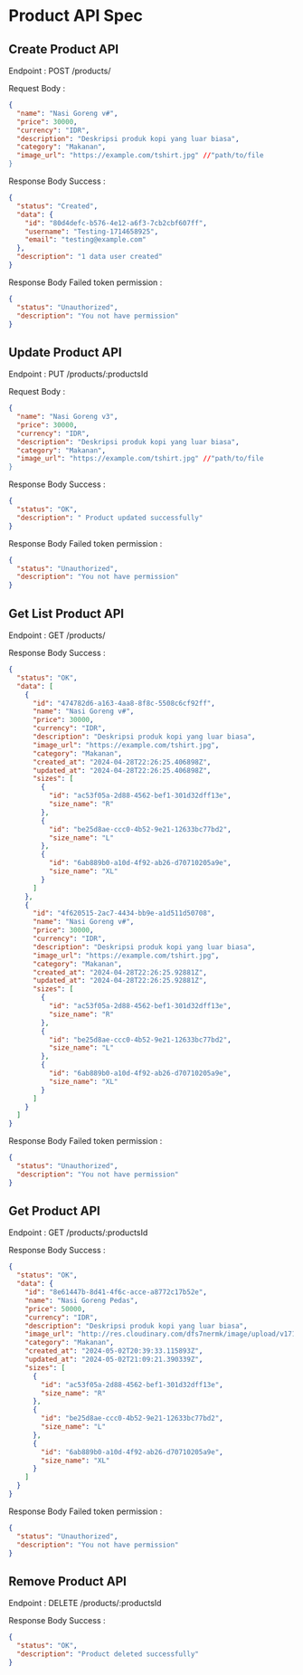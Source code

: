 # Product API Spec

## Create Product API

Endpoint : POST /products/


Request Body :

```json
{
  "name": "Nasi Goreng v#",
  "price": 30000,
  "currency": "IDR",
  "description": "Deskripsi produk kopi yang luar biasa",
  "category": "Makanan",
  "image_url": "https://example.com/tshirt.jpg" //"path/to/file
}
```

Response Body Success :

```json
{
  "status": "Created",
  "data": {
    "id": "80d4defc-b576-4e12-a6f3-7cb2cbf607ff",
    "username": "Testing-1714658925",
    "email": "testing@example.com"
  },
  "description": "1 data user created"
}
```

Response Body Failed token permission :

```json
{
  "status": "Unauthorized",
  "description": "You not have permission"
}
```


## Update Product API

Endpoint : PUT /products/:productsId

Request Body :

```json
{
  "name": "Nasi Goreng v3",
  "price": 30000,
  "currency": "IDR",
  "description": "Deskripsi produk kopi yang luar biasa",
  "category": "Makanan",
  "image_url": "https://example.com/tshirt.jpg" //"path/to/file
}
```

Response Body Success :

```json
{
  "status": "OK",
  "description": " Product updated successfully"
}
```

Response Body Failed token permission :

```json
{
  "status": "Unauthorized",
  "description": "You not have permission"
}
```

## Get List Product API

Endpoint : GET /products/


Response Body Success :

```json
{
  "status": "OK",
  "data": [
    {
      "id": "474782d6-a163-4aa8-8f8c-5508c6cf92ff",
      "name": "Nasi Goreng v#",
      "price": 30000,
      "currency": "IDR",
      "description": "Deskripsi produk kopi yang luar biasa",
      "image_url": "https://example.com/tshirt.jpg",
      "category": "Makanan",
      "created_at": "2024-04-28T22:26:25.406898Z",
      "updated_at": "2024-04-28T22:26:25.406898Z",
      "sizes": [
        {
          "id": "ac53f05a-2d88-4562-bef1-301d32dff13e",
          "size_name": "R"
        },
        {
          "id": "be25d8ae-ccc0-4b52-9e21-12633bc77bd2",
          "size_name": "L"
        },
        {
          "id": "6ab889b0-a10d-4f92-ab26-d70710205a9e",
          "size_name": "XL"
        }
      ]
    },
    {
      "id": "4f620515-2ac7-4434-bb9e-a1d511d50708",
      "name": "Nasi Goreng v#",
      "price": 30000,
      "currency": "IDR",
      "description": "Deskripsi produk kopi yang luar biasa",
      "image_url": "https://example.com/tshirt.jpg",
      "category": "Makanan",
      "created_at": "2024-04-28T22:26:25.92881Z",
      "updated_at": "2024-04-28T22:26:25.92881Z",
      "sizes": [
        {
          "id": "ac53f05a-2d88-4562-bef1-301d32dff13e",
          "size_name": "R"
        },
        {
          "id": "be25d8ae-ccc0-4b52-9e21-12633bc77bd2",
          "size_name": "L"
        },
        {
          "id": "6ab889b0-a10d-4f92-ab26-d70710205a9e",
          "size_name": "XL"
        }
      ]
    }
  ]
}
```

Response Body Failed token permission :

```json
{
  "status": "Unauthorized",
  "description": "You not have permission"
}
```


## Get Product API

Endpoint : GET /products/:productsId

Response Body Success :

```json 
{
  "status": "OK",
  "data": {
    "id": "8e61447b-8d41-4f6c-acce-a8772c17b52e",
    "name": "Nasi Goreng Pedas",
    "price": 50000,
    "currency": "IDR",
    "description": "Deskripsi produk kopi yang luar biasa",
    "image_url": "http://res.cloudinary.com/dfs7nermk/image/upload/v1714658962/Coffee_shop/mxfeymtf2lc73jjm1lxz.jpg",
    "category": "Makanan",
    "created_at": "2024-05-02T20:39:33.115893Z",
    "updated_at": "2024-05-02T21:09:21.390339Z",
    "sizes": [
      {
        "id": "ac53f05a-2d88-4562-bef1-301d32dff13e",
        "size_name": "R"
      },
      {
        "id": "be25d8ae-ccc0-4b52-9e21-12633bc77bd2",
        "size_name": "L"
      },
      {
        "id": "6ab889b0-a10d-4f92-ab26-d70710205a9e",
        "size_name": "XL"
      }
    ]
  }
}
```

Response Body Failed token permission :

```json
{
  "status": "Unauthorized",
  "description": "You not have permission"
}
```


## Remove Product API

Endpoint : DELETE /products/:productsId

Response Body Success :

```json
{
  "status": "OK",
  "description": "Product deleted successfully"
}
```
